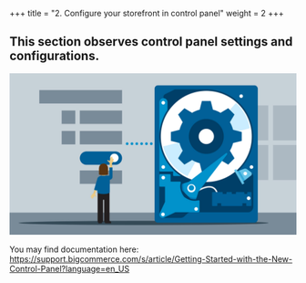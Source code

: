 +++
title = "2. Configure your storefront in control panel"
weight = 2
+++

## This section observes control panel settings and configurations.

![](../static/images/control-panel-basic-setup/main.png)

You may find documentation here:
https://support.bigcommerce.com/s/article/Getting-Started-with-the-New-Control-Panel?language=en_US
